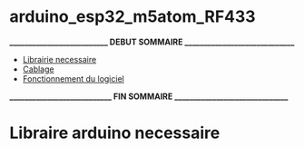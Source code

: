 # arduino_esp32_m5atom_RF433


**__________________________ DEBUT SOMMAIRE _____________________________**

* [Librairie necessaire](#arduino_librairie)
* [Cablage](#Cablage)
* [Fonctionnement du logiciel](#fonctionnement)

**___________________________ FIN SOMMAIRE ______________________________**

# <a id="arduino_librairie">Libraire arduino necessaire</a>
